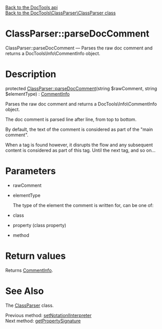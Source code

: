 [Back to the DocTools api](https://github.com/lingtalfi/DocTools/blob/master/doc/api/DocTools.md)<br>
[Back to the DocTools\ClassParser\ClassParser class](https://github.com/lingtalfi/DocTools/blob/master/doc/api/DocTools/ClassParser/ClassParser.md)


ClassParser::parseDocComment
================



ClassParser::parseDocComment — Parses the raw doc comment and returns a DocTools\Info\CommentInfo object.




Description
================


protected [ClassParser::parseDocComment](https://github.com/lingtalfi/DocTools/blob/master/doc/api/DocTools/ClassParser/ClassParser/parseDocComment.md)(string $rawComment, string $elementType) : [CommentInfo](https://github.com/lingtalfi/DocTools/blob/master/doc/api/DocTools/Info/CommentInfo.md)




Parses the raw doc comment and returns a DocTools\Info\CommentInfo object.

The doc comment is parsed line after line, from top to bottom.

By default, the text of the comment is considered as part of
the "main comment".

When a tag is found however, it disrupts the flow and any subsequent content
is considered as part of this tag.
Until the next tag, and so on...




Parameters
================


- rawComment

    

- elementType

    The type of the element the comment is written for, can be one of:
- class
- property (class property)
- method


Return values
================

Returns [CommentInfo](https://github.com/lingtalfi/DocTools/blob/master/doc/api/DocTools/Info/CommentInfo.md).







See Also
================

The [ClassParser](https://github.com/lingtalfi/DocTools/blob/master/doc/api/DocTools/ClassParser/ClassParser.md) class.

Previous method: [setNotationlInterpreter](https://github.com/lingtalfi/DocTools/blob/master/doc/api/DocTools/ClassParser/ClassParser/setNotationlInterpreter.md)<br>Next method: [getPropertySignature](https://github.com/lingtalfi/DocTools/blob/master/doc/api/DocTools/ClassParser/ClassParser/getPropertySignature.md)<br>


